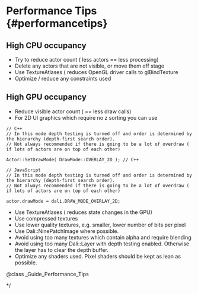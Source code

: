 <!--
/**-->

# Performance Tips {#performancetips}

## High CPU occupancy

  - Try to reduce actor count ( less actors == less processing)
  - Delete any actors that are not visible, or move them off stage
  - Use TextureAtlases ( reduces OpenGL driver calls to glBindTexture
  - Optimize / reduce any constraints used

## High GPU occupancy

  - Reduce visible actor count ( == less draw calls)
  - For 2D UI graphics which require no z sorting you can use

~~~{.cpp}
// C++
// In this mode depth testing is turned off and order is determined by the hierarchy (depth-first search order).
// Not always recommended if there is going to be a lot of overdraw ( if lots of actors are on top of each other)

Actor::SetDrawMode( DrawMode::OVERLAY_2D ); // C++
~~~

~~~{.js}
// JavaScript
// In this mode depth testing is turned off and order is determined by the hierarchy (depth-first search order).
// Not always recommended if there is going to be a lot of overdraw ( if lots of actors are on top of each other)

actor.drawMode = dali.DRAW_MODE_OVERLAY_2D;
~~~
  - Use TextureAtlases ( reduces state changes in the GPU)
  - Use compressed textures
  - Use lower quality textures, e.g. smaller, lower number of bits per pixel
  - Use Dali::NinePatchImage  where possible.
  - Avoid using too many textures which contain alpha and require blending
  - Avoid using too many Dali::Layer with depth testing enabled. Otherwise the layer has to clear the depth buffer.
  - Optimize any shaders used. Pixel shaders should be kept as lean as possible.


@class _Guide_Performance_Tips

*/


